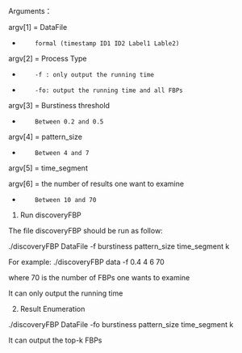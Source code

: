 Arguments：

argv[1] = DataFile

*	      formal (timestamp ID1	ID2 Label1 Lable2)

argv[2] = Process Type

*	      -f : only output the running time 
*	      -fo: output the running time and all FBPs


argv[3] = Burstiness threshold 

*	      Between 0.2 and 0.5


argv[4] = pattern_size

*	      Between 4 and 7

argv[5] = time_segment


argv[6] = the number of results one want to examine

*	      Between 10 and 70

1. Run discoveryFBP

The file discoveryFBP should be run as follow:

./discoveryFBP DataFile -f burstiness pattern_size time_segment k

For example: ./discoveryFBP data -f 0.4 4 6 70

where 70 is the number of FBPs one wants to examine

It can only output the running time

2. Result Enumeration

./discoveryFBP DataFile -fo burstiness pattern_size time_segment k

It can output the top-k FBPs 
